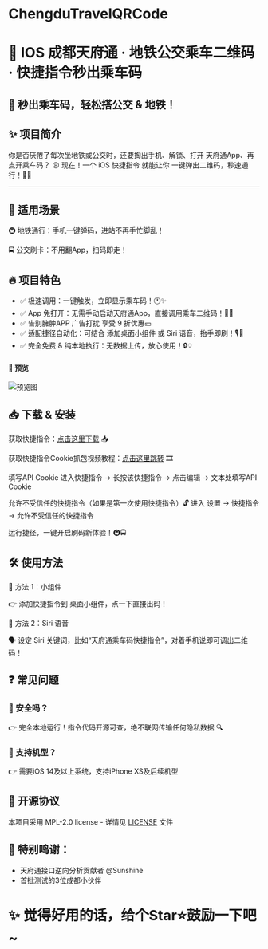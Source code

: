 # ChengduTravelQRCode
# 🚀 IOS 成都天府通 · 地铁公交乘车二维码 · 快捷指令秒出乘车码
🎫 秒出乘车码，轻松搭公交 & 地铁！
---

## ✨ 项目简介
你是否厌倦了每次坐地铁或公交时，还要掏出手机、解锁、打开 天府通App、再点开乘车码？ 😩
现在！一个 iOS 快捷指令 就能让你 一键弹出二维码，秒速通行！🚀🎉

---

## 🎯 适用场景

🚇 地铁通行：手机一键弹码，进站不再手忙脚乱！

🚍 公交刷卡：不用翻App，扫码即走！

## 🔥 项目特色

- ✅ 极速调用：一键触发，立即显示乘车码！🕐✨
- ✅ App 免打开：无需手动启动天府通App，直接调用乘车二维码！📲💨
- ✅ 告别臃肿APP 广告打扰 享受 9 折优惠💴
- ✅ 适配捷径自动化：可结合 添加桌面小组件 或 Siri 语音，抬手即刷！🎙🎫
- ✅ 完全免费 & 纯本地执行：无数据上传，放心使用！🔒💡


#### 🎄 预览
![预览图](https://pic1.imgdb.cn/item/67ea24ac0ba3d5a1d7e79842.png)

## 📥 下载 & 安装

获取快捷指令：[点击这里下载](https://www.icloud.com/shortcuts/c2b82118d4d84a92962449453fc83376) 📥

获取快捷指令Cookie抓包视频教程：[点击这里跳转](https://www.bilibili.com/video/BV1QaZPYSEFg/?share_source=copy_web&vd_source=3ce061f3c1c10966c3c084e5cf403468) 🎞

填写API Cookie
进入快捷指令 → 长按该快捷指令 → 点击编辑 → 文本处填写API Cookie

允许不受信任的快捷指令（如果是第一次使用快捷指令）🔓
进入 设置 → 快捷指令 → 允许不受信任的快捷指令

运行捷径，一键开启刷码新体验！🚇🚍

## 🛠 使用方法

📌 方法 1：小组件

👉 添加快捷指令到 桌面小组件，点一下直接出码！

📌 方法 2：Siri 语音

🗣 设定 Siri 关键词，比如“天府通乘车码快捷指令”，对着手机说即可调出二维码！
## ❓ 常见问题
### 🤔 安全吗？
👉 完全本地运行！指令代码开源可查，绝不联网传输任何隐私数据 🔍

### 📱 支持机型？
👉 需要iOS 14及以上系统，支持iPhone XS及后续机型
## 📜 开源协议
本项目采用 MPL-2.0 license  - 详情见 [LICENSE](https://github.com/curtinp118/ChengduTravelQRCode?tab=MPL-2.0-1-ov-file#readme) 文件
## 💖 **特别鸣谢**：
- 天府通接口逆向分析贡献者 @Sunshine
- 首批测试的3位成都小伙伴

# ✨ **觉得好用的话，给个Star⭐鼓励一下吧~**


